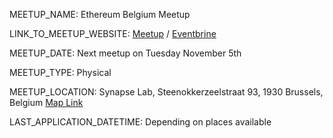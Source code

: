 MEETUP_NAME: Ethereum Belgium Meetup

LINK_TO_MEETUP_WEBSITE: [Meetup](https://www.meetup.com/Ethereum-Belgium-Meetup/) / [Eventbrine](https://www.eventbrite.com/e/ethereum-belgium-meetup-november-use-cases-tickets-71799679775)

MEETUP_DATE: Next meetup on Tuesday November 5th

MEETUP_TYPE: Physical

MEETUP_LOCATION: Synapse Lab, Steenokkerzeelstraat 93, 1930 Brussels, Belgium [Map Link](https://goo.gl/maps/2iaYzosBsAfj6vvM9)

LAST_APPLICATION_DATETIME: Depending on places available
